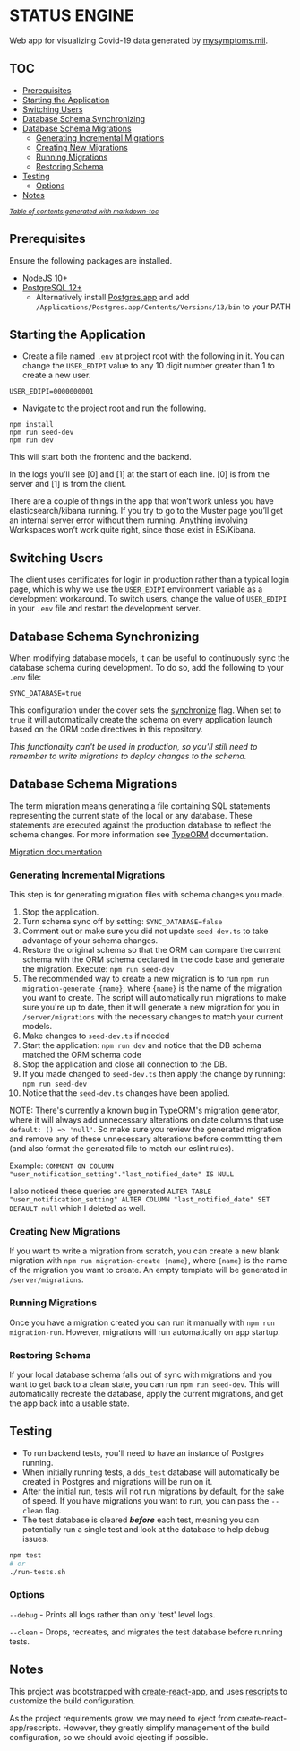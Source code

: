 # STATUS ENGINE

Web app for visualizing Covid-19 data generated by [mysymptoms.mil](https://www.mysymptoms.mil).


## TOC

- [Prerequisites](#prerequisites)
- [Starting the Application](#starting-the-application)
- [Switching Users](#switching-users)
- [Database Schema Synchronizing](#database-schema-synchronizing)
- [Database Schema Migrations](#database-schema-migrations)
  * [Generating Incremental Migrations](#generating-incremental-migrations)
  * [Creating New Migrations](#creating-new-migrations)
  * [Running Migrations](#running-migrations)
  * [Restoring Schema](#restoring-schema)
- [Testing](#testing)
  * [Options](#options)
- [Notes](#notes)

<small><i><a href='http://ecotrust-canada.github.io/markdown-toc/'>Table of contents generated with markdown-toc</a></i></small>


## Prerequisites

Ensure the following packages are installed.

- [NodeJS 10+](https://nodejs.org/en/)
- [PostgreSQL 12+](https://www.postgresql.org)
  - Alternatively install [Postgres.app](https://postgresapp.com) and
    add `/Applications/Postgres.app/Contents/Versions/13/bin` to your PATH


## Starting the Application

- Create a file named `.env` at project root with the following in it. You can change the `USER_EDIPI` value to any
10 digit number greater than 1 to create a new user.
```
USER_EDIPI=0000000001
```

- Navigate to the project root and run the following.
```
npm install
npm run seed-dev
npm run dev
```
This will start both the frontend and the backend.

In the logs you’ll see [0] and [1] at the start of each line.
[0] is from the server and [1] is from the client.

There are a couple of things in the app that won’t work unless you have
elasticsearch/kibana running. If you try to go to the Muster page
you’ll get an internal server error without them running. Anything
involving Workspaces won’t work quite right, since those exist in
ES/Kibana.


## Switching Users

The client uses certificates for login in production rather than a typical login page, which is why we use the
`USER_EDIPI` environment variable as a development workaround. To switch users, change the value of `USER_EDIPI` in
your `.env` file and restart the development server.


## Database Schema Synchronizing

When modifying database models, it can be useful to continuously sync the database schema during development. To do
so, add the following to your `.env` file:
```
SYNC_DATABASE=true
```
This configuration under the cover sets the [synchronize](https://typeorm.delightful.studio/interfaces/_driver_postgres_postgresconnectionoptions_.postgresconnectionoptions.html#synchronize) flag. When set to `true` it will automatically create the schema on every application launch based on the ORM code directives in this repository.

*This functionality can't be used in production, so you'll still need to remember to write migrations to deploy changes to the schema.*


## Database Schema Migrations

The term migration means generating a file containing SQL statements representing
the current state of the local or any database. These statements are executed against
the production database to reflect the schema changes. For more information see [TypeORM](https://typeorm.io/#/migrations) documentation.


[Migration documentation](https://github.com/typeorm/typeorm/blob/master/docs/migrations.md#migrations)


### Generating Incremental Migrations
This step is for generating migration files with schema changes you made.

1. Stop the application.
1. Turn schema sync off by setting: `SYNC_DATABASE=false`
1. Comment out or make sure you did not update `seed-dev.ts` to take advantage of your
   schema changes.
1. Restore the original schema so that the ORM can compare the current schema
   with the ORM schema declared in the code base and generate the migration.
   Execute: `npm run seed-dev`
1. The recommended way to create a new migration is to run `npm run migration-generate {name}`, where `{name}`
   is the name of the migration you want to create.
   The script will automatically run migrations to make sure you're up to date, then it will generate a new migration
   for you in `/server/migrations` with the necessary changes to match your current models.
1. Make changes to `seed-dev.ts` if needed
1. Start the application: `npm run dev` and notice that the DB schema matched the ORM schema code
1. Stop the application and close all connection to the DB.
1. If you made changed to `seed-dev.ts` then apply the change by running:
   `npm run seed-dev`
1. Notice that the `seed-dev.ts` changes have been applied.


NOTE: There's currently a known bug in TypeORM's migration generator, where it will always add unnecessary alterations
on date columns that use `default: () => 'null'`. So make sure you review the generated migration and remove any of
these unnecessary alterations before committing them (and also format the generated file to match our eslint rules).

Example: `COMMENT ON COLUMN "user_notification_setting"."last_notified_date" IS NULL`

I also noticed these queries are generated `ALTER TABLE "user_notification_setting" ALTER COLUMN "last_notified_date" SET DEFAULT null` which I deleted as well.


### Creating New Migrations

If you want to write a migration from scratch, you can create a new blank migration with `npm run migration-create {name}`,
where `{name}` is the name of the migration you want to create. An empty template will be generated in
`/server/migrations`.


### Running Migrations
Once you have a migration created you can run it manually with `npm run migration-run`.
However, migrations will run automatically on app startup.


### Restoring Schema

If your local database schema falls out of sync with migrations and you want to get back to a clean state, you can
run `npm run seed-dev`. This will automatically recreate the database, apply the current migrations, and get the app back
into a usable state.


## Testing

- To run backend tests, you'll need to have an instance of Postgres running.
- When initially running tests, a `dds_test` database will automatically be created in Postgres and migrations will be
  run on it.
- After the initial run, tests will not run migrations by default, for the sake of speed. If you have migrations you
  want to run, you can pass the `--clean` flag.
- The test database is cleared **_before_** each test, meaning you can potentially run a single test and look at the
  database to help debug issues.

```bash
npm test
# or
./run-tests.sh
````

### Options
`--debug` - Prints all logs rather than only 'test' level logs.

`--clean` - Drops, recreates, and migrates the test database before running tests.

## Notes

This project was bootstrapped with [create-react-app](https://github.com/facebook/create-react-app), and uses
[rescripts](https://github.com/harrysolovay/rescripts) to customize the build configuration.

As the project requirements grow, we may need to eject from create-react-app/rescripts. However, they greatly simplify
management of the build configuration, so we should avoid ejecting if possible.
